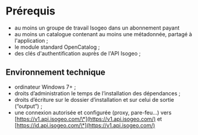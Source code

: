 # Prérequis

* au moins un groupe de travail Isogeo dans un abonnement payant 
* au moins un catalogue contenant au moins une métadonnée, partagé à l'application ;
* le module standard OpenCatalog ;
* des clés d'authentification auprès de l'API Isogeo ;

## Environnement technique

* ordinateur Windows  7+ ;
* droits d’administration le temps de l’installation des dépendances ;
* droits d’écriture sur le dossier d’installation et sur celui de sortie \(“output”\) ;
* une connexion autorisée et configurée \(proxy, pare-feu...\) vers [https://v1.api.isogeo.com/\*](https://v1.api.isogeo.com/) et [https://id.api.isogeo.com/\*](https://v1.api.isogeo.com/)



